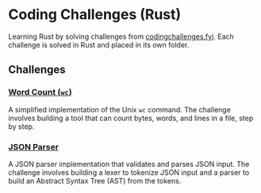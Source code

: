 # Coding Challenges (Rust)

Learning Rust by solving challenges from [codingchallenges.fyi](https://codingchallenges.fyi/).
Each challenge is solved in Rust and placed in its own folder.

## Challenges

### [Word Count (`wc`)](./wc)

A simplified implementation of the Unix `wc` command.
The challenge involves building a tool that can count bytes, words, and lines in a file, step by step.

### [JSON Parser](./json-parser)

A JSON parser implementation that validates and parses JSON input.
The challenge involves building a lexer to tokenize JSON input and a parser to build an Abstract Syntax Tree (AST) from the tokens.
